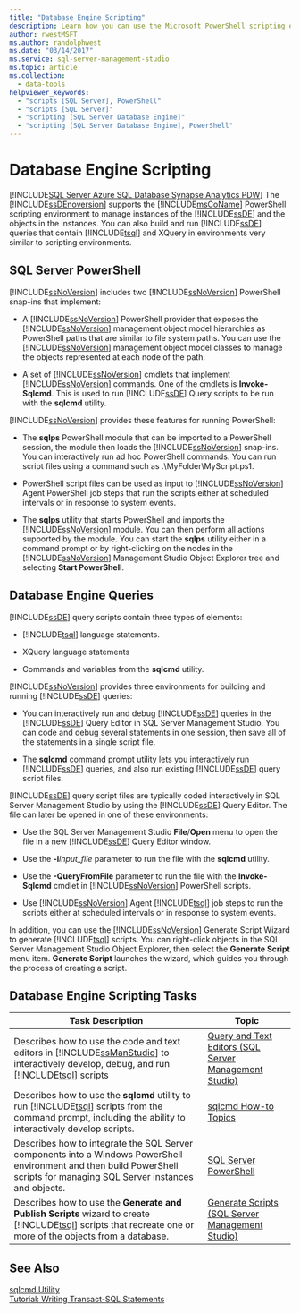 ```yaml
---
title: "Database Engine Scripting"
description: Learn how you can use the Microsoft PowerShell scripting environment to manage instances of the SQL Server Database Engine, and how you can build and run Database Engine queries that contain Transact-SQL and XQuery.
author: rwestMSFT
ms.author: randolphwest
ms.date: "03/14/2017"
ms.service: sql-server-management-studio
ms.topic: article
ms.collection:
  - data-tools
helpviewer_keywords:
  - "scripts [SQL Server], PowerShell"
  - "scripts [SQL Server]"
  - "scripting [SQL Server Database Engine]"
  - "scripting [SQL Server Database Engine], PowerShell"
---
```

# Database Engine Scripting
[!INCLUDE[SQL Server Azure SQL Database Synapse Analytics PDW](../includes/applies-to-version/sql-asdb-asdbmi-asa-pdw.md)]
  The [!INCLUDE[ssDEnoversion](../includes/ssdenoversion-md.md)] supports the [!INCLUDE[msCoName](../includes/msconame-md.md)] PowerShell scripting environment to manage instances of the [!INCLUDE[ssDE](../includes/ssde-md.md)] and the objects in the instances. You can also build and run [!INCLUDE[ssDE](../includes/ssde-md.md)] queries that contain [!INCLUDE[tsql](../includes/tsql-md.md)] and XQuery in environments very similar to scripting environments.  
  
## SQL Server PowerShell  
 [!INCLUDE[ssNoVersion](../includes/ssnoversion-md.md)] includes two [!INCLUDE[ssNoVersion](../includes/ssnoversion-md.md)] PowerShell snap-ins that implement:  
  
-   A [!INCLUDE[ssNoVersion](../includes/ssnoversion-md.md)] PowerShell provider that exposes the [!INCLUDE[ssNoVersion](../includes/ssnoversion-md.md)] management object model hierarchies as PowerShell paths that are similar to file system paths. You can use the [!INCLUDE[ssNoVersion](../includes/ssnoversion-md.md)] management object model classes to manage the objects represented at each node of the path.  
  
-   A set of [!INCLUDE[ssNoVersion](../includes/ssnoversion-md.md)] cmdlets that implement [!INCLUDE[ssNoVersion](../includes/ssnoversion-md.md)] commands. One of the cmdlets is **Invoke-Sqlcmd**. This is used to run [!INCLUDE[ssDE](../includes/ssde-md.md)] Query scripts to be run with the **sqlcmd** utility.  
  
 [!INCLUDE[ssNoVersion](../includes/ssnoversion-md.md)] provides these features for running PowerShell:  
  
-   The **sqlps** PowerShell module that can be imported to a PowerShell session, the module then loads the [!INCLUDE[ssNoVersion](../includes/ssnoversion-md.md)] snap-ins. You can interactively run ad hoc PowerShell commands. You can run script files using a command such as .\MyFolder\MyScript.ps1.  
  
-   PowerShell script files can be used as input to [!INCLUDE[ssNoVersion](../includes/ssnoversion-md.md)] Agent PowerShell job steps that run the scripts either at scheduled intervals or in response to system events.  
  
-   The **sqlps** utility that starts PowerShell and imports the [!INCLUDE[ssNoVersion](../includes/ssnoversion-md.md)] module. You can then perform all actions supported by the module. You can start the **sqlps** utility either in a command prompt or by right-clicking on the nodes in the [!INCLUDE[ssNoVersion](../includes/ssnoversion-md.md)] Management Studio Object Explorer tree and selecting **Start PowerShell**.  
  
## Database Engine Queries  
 [!INCLUDE[ssDE](../includes/ssde-md.md)] query scripts contain three types of elements:  
  
-   [!INCLUDE[tsql](../includes/tsql-md.md)] language statements.  
  
-   XQuery language statements  
  
-   Commands and variables from the **sqlcmd** utility.  
  
 [!INCLUDE[ssNoVersion](../includes/ssnoversion-md.md)] provides three environments for building and running [!INCLUDE[ssDE](../includes/ssde-md.md)] queries:  
  
-   You can interactively run and debug [!INCLUDE[ssDE](../includes/ssde-md.md)] queries in the [!INCLUDE[ssDE](../includes/ssde-md.md)] Query Editor in SQL Server Management Studio. You can code and debug several statements in one session, then save all of the statements in a single script file.  
  
-   The **sqlcmd** command prompt utility lets you interactively run [!INCLUDE[ssDE](../includes/ssde-md.md)] queries, and also run existing [!INCLUDE[ssDE](../includes/ssde-md.md)] query script files.  
  
 [!INCLUDE[ssDE](../includes/ssde-md.md)] query script files are typically coded interactively in SQL Server Management Studio by using the [!INCLUDE[ssDE](../includes/ssde-md.md)] Query Editor. The file can later be opened in one of these environments:  
  
-   Use the SQL Server Management Studio **File**/**Open** menu to open the file in a new [!INCLUDE[ssDE](../includes/ssde-md.md)] Query Editor window.  
  
-   Use the **-i**_input_file_ parameter to run the file with the **sqlcmd** utility.  
  
-   Use the **-QueryFromFile** parameter to run the file with the **Invoke-Sqlcmd** cmdlet in [!INCLUDE[ssNoVersion](../includes/ssnoversion-md.md)] PowerShell scripts.  
  
-   Use [!INCLUDE[ssNoVersion](../includes/ssnoversion-md.md)] Agent [!INCLUDE[tsql](../includes/tsql-md.md)] job steps to run the scripts either at scheduled intervals or in response to system events.  
  
 In addition, you can use the [!INCLUDE[ssNoVersion](../includes/ssnoversion-md.md)] Generate Script Wizard to generate [!INCLUDE[tsql](../includes/tsql-md.md)] scripts. You can right-click objects in the SQL Server Management Studio Object Explorer, then select the **Generate Script** menu item. **Generate Script** launches the wizard, which guides you through the process of creating a script.  
  
## Database Engine Scripting Tasks  
  
|Task Description|Topic|  
|----------------------|-----------|  
|Describes how to use the code and text editors in [!INCLUDE[ssManStudio](../includes/ssmanstudio-md.md)] to interactively develop, debug, and run [!INCLUDE[tsql](../includes/tsql-md.md)] scripts|[Query and Text Editors &#40;SQL Server Management Studio&#41;](../f1-help/database-engine-query-editor-sql-server-management-studio.md)|  
|Describes how to use the **sqlcmd** utility to run [!INCLUDE[tsql](../includes/tsql-md.md)] scripts from the command prompt, including the ability to interactively develop scripts.|[sqlcmd How-to Topics](/sql/tools/sqlcmd/sqlcmd-start-utility)|  
|Describes how to integrate the SQL Server components into a Windows PowerShell environment and then build PowerShell scripts for managing SQL Server instances and objects.|[SQL Server PowerShell](/powershell/sql-server/sql-server-powershell)|  
|Describes how to use the **Generate and Publish Scripts** wizard to create [!INCLUDE[tsql](../includes/tsql-md.md)] scripts that recreate one or more of the objects from a database.|[Generate Scripts &#40;SQL Server Management Studio&#41;](generate-scripts-sql-server-management-studio.md)|  
  
## See Also  
 [sqlcmd Utility](/sql/tools/sqlcmd/sqlcmd-utility)   
 [Tutorial: Writing Transact-SQL Statements](/sql/t-sql/tutorial-writing-transact-sql-statements)
